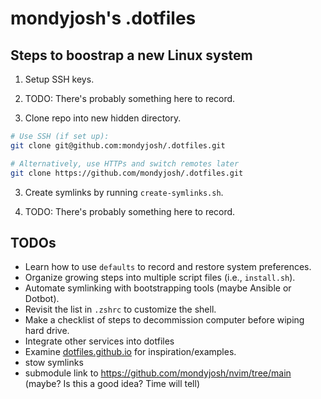 # mondyjosh's .dotfiles

## Steps to boostrap a new Linux system

1. Setup SSH keys.

3. TODO: There's probably something here to record.

4. Clone repo into new hidden directory.

```bash
# Use SSH (if set up):
git clone git@github.com:mondyjosh/.dotfiles.git

# Alternatively, use HTTPs and switch remotes later
git clone https://github.com/mondyjosh/.dotfiles.git
```

3. Create symlinks by running `create-symlinks.sh`.

4. TODO: There's probably something here to record.

## TODOs

- Learn how to use `defaults` to record and restore system preferences.
- Organize growing steps into multiple script files (i.e., `install.sh`).
- Automate symlinking with bootstrapping tools (maybe Ansible or Dotbot).
- Revisit the list in `.zshrc` to customize the shell.
- Make a checklist of steps to decommission computer before wiping hard drive. 
- Integrate other services into dotfiles
- Examine [dotfiles.github.io](https://dotfiles.github.io) for inspiration/examples.
- stow symlinks
- submodule link to https://github.com/mondyjosh/nvim/tree/main (maybe? Is this a good idea? Time will tell)
